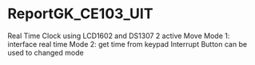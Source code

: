 # ReportGK_CE103_UIT
Real Time Clock using LCD1602 and DS1307
2 active Move
Mode 1: interface real time 
Mode 2: get time from keypad
Interrupt Button can be used to changed mode
